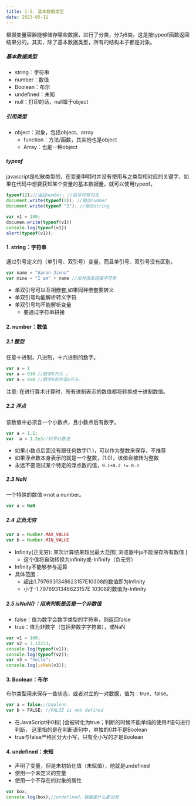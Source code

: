 ```yaml
---
title: 1-5. 基本数据类型
date: 2023-05-11
---
```

根据变量容器能够储存哪些数据，进行了分类，分为6类。这是按typeof函数返回结果分的。其实，除了基本数据类型，所有的结构本子都是对象。

#####  **基本数据类型**
- string：字符串
- number：数值
- Boolean：布尔
- undefined：未知
- null：打印的话，null属于object
##### **引用类型**
- object：对象，包括object、array
    - function：方法/函数，其实他也是object
    - Array：也是一种object

##### **typeof**
javascript是松散类型的，在变量申明时并没有使用与之类型相对应的关键字，如果在代码中想要获知某个变量的基本数据量，就可以使用typeof。
```js
typeof(2);//返回number; //括号可有可无
document.write(typeof(2)); //输出number
document.write(typeof "2"); //输出string

var v1 = 100;
documen.write(typeof(v1))
console.log(typeof(v1))
alert(typeof(v1));
```

#### 1. string：字符串
通过引号定义的（单引号、双引号）变量，而且单引号、双引号没有区别。
```js
var name = "Aaron Jinno"
var mine = "I am" + name //加号用来连接字符串
```
- 单双引号可以互相嵌套,如果同种嵌套要转义
- 单双引号均能解析转义字符
- 单双引号均不能解析变量
    - 要通过字符串拼接

#### 2. number：数值
##### 2.1 整型
任意十进制，八进制，十六进制的数字。
```js
var a = 1 
var a = 010 //数字0开头 ;
var a = 0xA //数字0和字母x开头.
```
注意: 在进行算术计算时，所有进制表示的数值都将转换成十进制数值。

##### 2.2 浮点
该数值中必须含一个小数点，且小数点后有数字。
```js
var a = 1.1;  
var  a = 1.2e3//科学计数法
```
- 如果小数点后面没有跟任何数字(1.)，可以作为整数来保存，不推荐
- 如果浮点数本身表示的就是一个整数，(1.0)，该值会被转为整数
- 永远不要测试某个特定的浮点数的值，`0.1+0.2 != 0.3`


##### 2.3 NaN
一个特殊的数值->not a  number。
```js
var a = NaN
```

##### 2.4 正负无穷
```js
var a = Number.MAX_VALUE
var b = Number.MIN_VALUE
```
- Infinity(正无穷): 某次计算结果超出最大范围[ 浏览器中js不能保存所有数值 ]
    - 这个值将自动转换为infinity或-Infinify（负无穷）
- Infinity不能够参与运算
- 具体范围：
    - 超出1.7976931348623157E10308的数值即为Infinity
    - 小于-1.7976931348623157E 10308的数值为-Infinity

##### 2.5 isNaN()：用来判断是否是一个非数值
- false：值为数字会数字类型的字符串，则返回false
- true：值为非数字（包括非数字字符串），或NaN
```js
var v1 = 100;
var v2 = 3.12233;
console.log(typeof(v1));
console.log(typeof(v2));
var v3 = "hello";
console.log(isNaN(v3));
```

#### 3. Boolean：布尔
布尔类型用来保存一些状态，或者对立的一对数据，值为：true、false。
```js
var a = false;//boolean
var b = FALSE; //FALSE is not defined
```
- 在JavaScript中0和[ ]会被转化为true；判断的时候不能单纯的使用if语句进行判断，
这里指的是在判断语句中，单独的0并不是Boolean
- true与false严格区分大小写，只有全小写的才是Boolean

#### 4. undefined：未知
- 声明了变量，但是未初始化值（未赋值），他就是undefined
- 使用一个未定义的变量
- 使用一个不存在的对象的属性
```js
var box;
console.log(box);//undefined，容器里什么都没有
```













